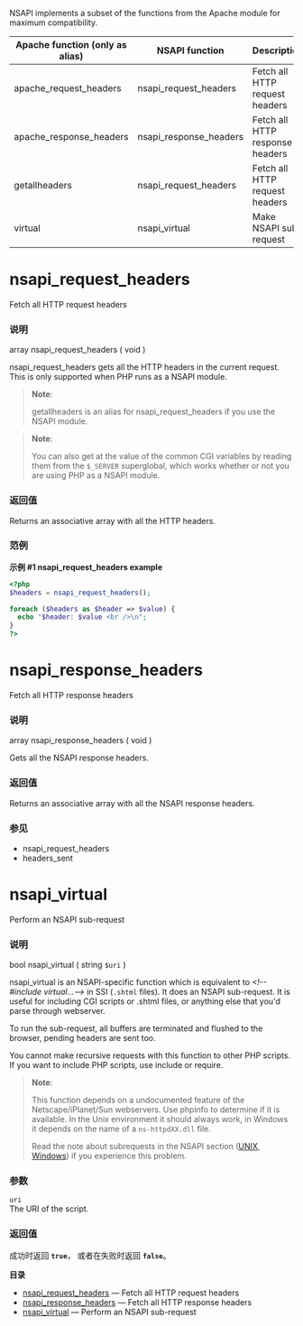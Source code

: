 NSAPI implements a subset of the functions from the Apache module for
maximum compatibility.

| Apache function (only as alias)                         | NSAPI function                                         | Description                     |
|---------------------------------------------------------|--------------------------------------------------------|---------------------------------|
| <span class="function">apache\_request\_headers</span>  | <span class="function">nsapi\_request\_headers</span>  | Fetch all HTTP request headers  |
| <span class="function">apache\_response\_headers</span> | <span class="function">nsapi\_response\_headers</span> | Fetch all HTTP response headers |
| <span class="function">getallheaders</span>             | <span class="function">nsapi\_request\_headers</span>  | Fetch all HTTP request headers  |
| <span class="function">virtual</span>                   | <span class="function">nsapi\_virtual</span>           | Make NSAPI sub-request          |

nsapi\_request\_headers
=======================

Fetch all HTTP request headers

### 说明

<span class="type">array</span> <span
class="methodname">nsapi\_request\_headers</span> ( <span
class="methodparam">void</span> )

<span class="function">nsapi\_request\_headers</span> gets all the HTTP
headers in the current request. This is only supported when PHP runs as
a <span class="productname">NSAPI</span> module.

> **Note**:
>
> <span class="function">getallheaders</span> is an alias for <span
> class="function">nsapi\_request\_headers</span> if you use the NSAPI
> module.

> **Note**:
>
> You can also get at the value of the common CGI variables by reading
> them from the `$_SERVER` superglobal, which works whether or not you
> are using PHP as a <span class="productname">NSAPI</span> module.

### 返回值

Returns an associative array with all the HTTP headers.

### 范例

**示例 \#1 <span class="function">nsapi\_request\_headers</span>
example**

``` php
<?php
$headers = nsapi_request_headers();

foreach ($headers as $header => $value) {
  echo "$header: $value <br />\n";
}
?>
```

nsapi\_response\_headers
========================

Fetch all HTTP response headers

### 说明

<span class="type">array</span> <span
class="methodname">nsapi\_response\_headers</span> ( <span
class="methodparam">void</span> )

Gets all the NSAPI response headers.

### 返回值

Returns an associative array with all the NSAPI response headers.

### 参见

-   <span class="function">nsapi\_request\_headers</span>
-   <span class="function">headers\_sent</span>

nsapi\_virtual
==============

Perform an NSAPI sub-request

### 说明

<span class="type">bool</span> <span
class="methodname">nsapi\_virtual</span> ( <span
class="methodparam"><span class="type">string</span> `$uri`</span> )

<span class="function">nsapi\_virtual</span> is an NSAPI-specific
function which is equivalent to *\<!--\#include virtual...--\>* in SSI
(`.shtml` files). It does an NSAPI sub-request. It is useful for
including CGI scripts or .shtml files, or anything else that you'd parse
through webserver.

To run the sub-request, all buffers are terminated and flushed to the
browser, pending headers are sent too.

You cannot make recursive requests with this function to other PHP
scripts. If you want to include PHP scripts, use <span
class="function">include</span> or <span
class="function">require</span>.

> **Note**:
>
> This function depends on a undocumented feature of the
> Netscape/iPlanet/Sun webservers. Use <span
> class="function">phpinfo</span> to determine if it is available. In
> the Unix environment it should always work, in Windows it depends on
> the name of a `ns-httpdXX.dll` file.
>
> Read the note about subrequests in the NSAPI section
> (<a href="/install/unix/sun.html#install.unix.sun.notes" class="link">UNIX</a>,
> <a href="/install/windows/legacy/index.html#install.windows.legacy.sun.notes" class="link">Windows</a>)
> if you experience this problem.

### 参数

`uri`  
The URI of the script.

### 返回值

成功时返回 **`true`**， 或者在失败时返回 **`false`**。

**目录**

-   [nsapi\_request\_headers](/ref/nsapi.html#nsapi_request_headers) —
    Fetch all HTTP request headers
-   [nsapi\_response\_headers](/ref/nsapi.html#nsapi_response_headers) —
    Fetch all HTTP response headers
-   [nsapi\_virtual](/ref/nsapi.html#nsapi_virtual) — Perform an NSAPI
    sub-request
